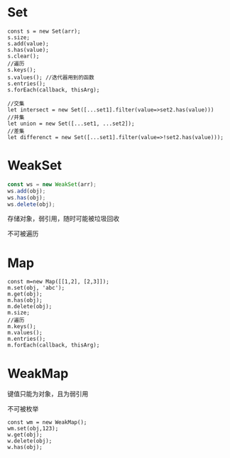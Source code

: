 # Set

```
const s = new Set(arr);
s.size;
s.add(value);
s.has(value);
s.clear();
//遍历
s.keys();
s.values(); //迭代器用到的函数
s.entries();
s.forEach(callback, thisArg);

//交集
let intersect = new Set([...set1].filter(value=>set2.has(value)))
//并集
let union = new Set([...set1, ...set2]);
//差集
let differenct = new Set([...set1].filter(value=>!set2.has(value)));
```



# WeakSet

```js
const ws = new WeakSet(arr);
ws.add(obj);
ws.has(obj);
ws.delete(obj);
```

存储对象，弱引用，随时可能被垃圾回收

不可被遍历

# Map

```
const m=new Map([[1,2], [2,3]]);
m.set(obj, 'abc');
m.get(obj);
m.has(obj);
m.delete(obj);
m.size;
//遍历
m.keys();
m.values();
m.entries();
m.forEach(callback, thisArg);
```



# WeakMap

键值只能为对象，且为弱引用

不可被枚举

```
const wm = new WeakMap();
wm.set(obj,123);
w.get(obj);
w.delete(obj);
w.has(obj);
```

